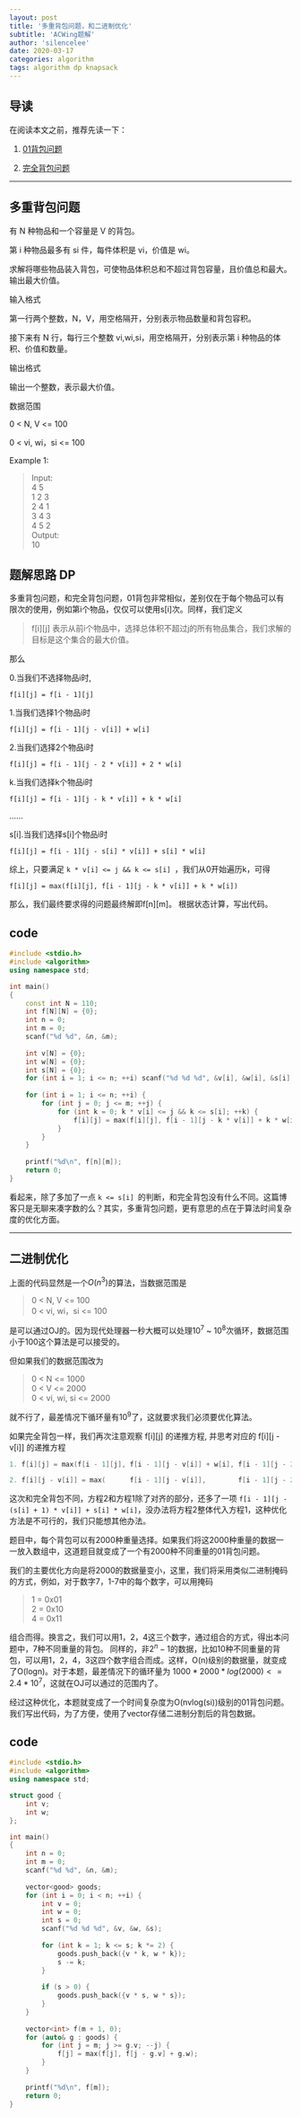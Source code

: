 ```yaml
---
layout: post
title: '多重背包问题，和二进制优化'
subtitle: 'ACWing题解'
author: 'silencelee'
date: 2020-03-17
categories: algorithm
tags: algorithm dp knapsack
---
```

## 导读

在阅读本文之前，推荐先读一下：
1. [01背包问题](https://mp.weixin.qq.com/s/Ff3m8BIwZKOwkwM8eTMG5g)

2. [完全背包问题](https://mp.weixin.qq.com/s/kZAEJI_rx0P5vIvTpko8GQ)

---

## 多重背包问题

有 N 种物品和一个容量是 V 的背包。

第 i 种物品最多有 si 件，每件体积是 vi，价值是 wi。

求解将哪些物品装入背包，可使物品体积总和不超过背包容量，且价值总和最大。
输出最大价值。

输入格式

第一行两个整数，N，V，用空格隔开，分别表示物品数量和背包容积。

接下来有 N 行，每行三个整数 vi,wi,si，用空格隔开，分别表示第 i 种物品的体积、价值和数量。

输出格式

输出一个整数，表示最大价值。

数据范围

0 < N, V <= 100

0 < vi, wi，si <= 100

Example 1:

> Input:  
4 5  
1 2 3  
2 4 1  
3 4 3  
4 5 2   
Output:  
10  


## 题解思路 DP

多重背包问题，和完全背包问题，01背包非常相似，差别仅在于每个物品可以有限次的使用，例如第i个物品，仅仅可以使用s[i]次。同样，我们定义

> f[i][j] 表示从前i个物品中，选择总体积不超过j的所有物品集合，我们求解的目标是这个集合的最大价值。

那么

0.当我们不选择物品i时, 

``` f[i][j] = f[i - 1][j] ```

1.当我们选择1个物品i时

``` f[i][j] = f[i - 1][j - v[i]] + w[i] ```

2.当我们选择2个物品i时

``` f[i][j] = f[i - 1][j - 2 * v[i]] + 2 * w[i] ```

k.当我们选择k个物品i时

``` f[i][j] = f[i - 1][j - k * v[i]] + k * w[i] ```

......

s[i].当我们选择s[i]个物品i时

``` f[i][j] = f[i - 1][j - s[i] * v[i]] + s[i] * w[i] ```

综上，只要满足 ```k * v[i] <= j && k <= s[i] ```，我们从0开始遍历k，可得

``` f[i][j] = max(f[i][j], f[i - 1][j - k * v[i]] + k * w[i]) ```

那么，我们最终要求得的问题最终解即f[n][m]。
根据状态计算，写出代码。

## code
```cpp
#include <stdio.h>
#include <algorithm>
using namespace std;

int main()
{
    const int N = 110;
    int f[N][N] = {0};
    int n = 0;
    int m = 0;
    scanf("%d %d", &n, &m);
    
    int v[N] = {0};
    int w[N] = {0};
    int s[N] = {0};
    for (int i = 1; i <= n; ++i) scanf("%d %d %d", &v[i], &w[i], &s[i]);
    
    for (int i = 1; i <= n; ++i) {
        for (int j = 0; j <= m; ++j) {
            for (int k = 0; k * v[i] <= j && k <= s[i]; ++k) {
                f[i][j] = max(f[i][j], f[i - 1][j - k * v[i]] + k * w[i]);
            }
        }
    }
    
    printf("%d\n", f[n][m]);
    return 0;
}
```

看起来，除了多加了一点 ```k <= s[i] ```的判断，和完全背包没有什么不同。这篇博客只是无聊来凑字数的么？其实，多重背包问题，更有意思的点在于算法时间复杂度的优化方面。

---

## 二进制优化

上面的代码显然是一个$O(n^3)$的算法，当数据范围是

> 0 < N, V <= 100  
0 < vi, wi，si <= 100

是可以通过OJ的。因为现代处理器一秒大概可以处理$10^7$ ~ $10^8$次循环，数据范围小于100这个算法是可以接受的。

但如果我们的数据范围改为
> 0 < N <= 1000  
0 < V <= 2000  
0 < vi, wi, si <= 2000  

就不行了，最差情况下循环量有$10^9$了，这就要求我们必须要优化算法。

如果完全背包一样，我们再次注意观察 f[i][j] 的递推方程, 并思考对应的 f[i][j - v[i]] 的递推方程

```cpp 
1. f[i][j] = max(f[i - 1][j], f[i - 1][j - v[i]] + w[i], f[i - 1][j - 2 * v[i]] + 2 * w[i], ..., f[i - 1][j - s[i] * v[i]] + s[i] * w[i]) 

2. f[i][j - v[i]] = max(      f[i - 1][j - v[i]],        f[i - 1][j - 2 * v[i]] + 1 * w[i], ..., f[i - 1][j - s[i] * v[i]] + (s[i] - 1) * w[i], f[i - 1][j - (s[i] + 1) * v[i]] + s[i] * w[i]) 
```

这次和完全背包不同，方程2和方程1除了对齐的部分，还多了一项 ```f[i - 1][j - (s[i] + 1) * v[i]] + s[i] * w[i]```，没办法将方程2整体代入方程1，这种优化方法是不可行的，我们只能想其他办法。

题目中，每个背包可以有2000种重量选择。如果我们将这2000种重量的数据一一放入数组中，这道题目就变成了一个有2000种不同重量的01背包问题。

我们的主要优化方向是将2000的数据量变小，这里，我们将采用类似二进制掩码的方式，例如，对于数字7，1-7中的每个数字，可以用掩码

> 1 = 0x01  
  2 = 0x10  
  4 = 0x11

组合而得。换言之，我们可以用1，2，4这三个数字，通过组合的方式，得出本问题中，7种不同重量的背包。
同样的，非$2^n - 1$的数据，比如10种不同重量的背包，可以用1，2，4，3这四个数字组合而成。这样，O(n)级别的数据量，就变成了O(logn)。对于本题，最差情况下的循环量为 $1000 * 2000 * log(2000) <= 2.4 * 10^7$，这就在OJ可以通过的范围内了。

经过这种优化，本题就变成了一个时间复杂度为O(nvlog(si))级别的01背包问题。
我们写出代码，为了方便，使用了vector存储二进制分割后的背包数据。

## code

```cpp
#include <stdio.h>
#include <algorithm>
using namespace std;

struct good {
    int v;
    int w;
};

int main()
{
    int n = 0;
    int m = 0;
    scanf("%d %d", &n, &m);
    
    vector<good> goods;
    for (int i = 0; i < n; ++i) {
        int v = 0;
        int w = 0;
        int s = 0;
        scanf("%d %d %d", &v, &w, &s);
        
        for (int k = 1; k <= s; k *= 2) {
            goods.push_back({v * k, w * k});
            s -= k;
        }
        
        if (s > 0) {
            goods.push_back({v * s, w * s});
        }
    }
    
    vector<int> f(m + 1, 0);
    for (auto& g : goods) {
        for (int j = m; j >= g.v; --j) {
            f[j] = max(f[j], f[j - g.v] + g.w);
        }
    }
    
    printf("%d\n", f[m]);
    return 0;
}
```
